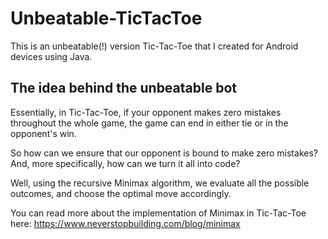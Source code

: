 # Unbeatable-TicTacToe

This is an unbeatable(!) version Tic-Tac-Toe that I created for Android devices using Java. 

## The idea behind the unbeatable bot 

Essentially, in Tic-Tac-Toe, if your opponent makes zero mistakes throughout the whole game, the game can end in either tie or in the opponent's win.

So how can we ensure that our opponent is bound to make zero mistakes? And, more specifically, how can we turn it all into code?

Well, using the recursive Minimax algorithm, we evaluate all the possible outcomes, and choose the optimal move accordingly.

You can read more about the implementation of Minimax in Tic-Tac-Toe here: https://www.neverstopbuilding.com/blog/minimax


